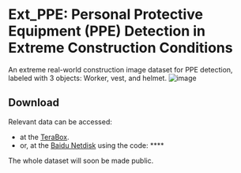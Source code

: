 # Ext_PPE: Personal Protective Equipment (PPE) Detection in Extreme Construction Conditions

An extreme real-world construction image dataset for PPE detection, labeled with 3 objects: Worker, vest, and helmet.
![image](https://github.com/dyxm/Ext_PPE/assets/17799440/1d9d7235-c5f3-486b-a4ef-fddb20de2fb2)


## Download
Relevant data can be accessed:
- at the [TeraBox]().
- or, at the [Baidu Netdisk]() using the code: ****

The whole dataset will soon be made public.
